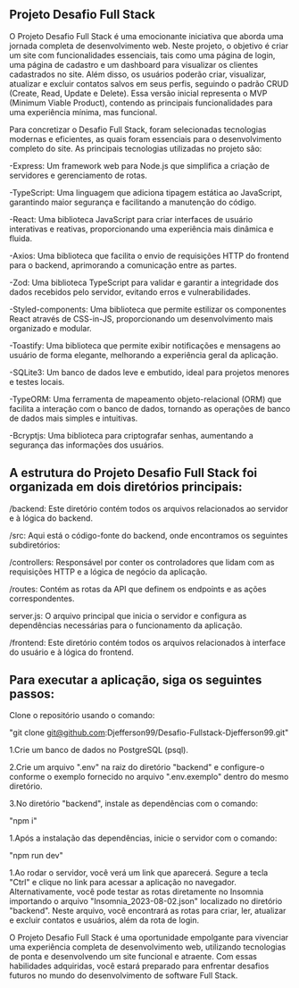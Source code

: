 ## Projeto Desafio Full Stack 

O Projeto Desafio Full Stack é uma emocionante iniciativa que aborda uma jornada completa de desenvolvimento web. Neste projeto, o objetivo é criar um site com funcionalidades essenciais, tais como uma página de login, uma página de cadastro e um dashboard para visualizar os clientes cadastrados no site. Além disso, os usuários poderão criar, visualizar, atualizar e excluir contatos salvos em seus perfis, seguindo o padrão CRUD (Create, Read, Update e Delete). Essa versão inicial representa o MVP (Minimum Viable Product), contendo as principais funcionalidades para uma experiência mínima, mas funcional.

Para concretizar o Desafio Full Stack, foram selecionadas tecnologias modernas e eficientes, as quais foram essenciais para o desenvolvimento completo do site. As principais tecnologias utilizadas no projeto são:

-Express: Um framework web para Node.js que simplifica a criação de servidores e gerenciamento de rotas.

-TypeScript: Uma linguagem que adiciona tipagem estática ao JavaScript, garantindo maior segurança e facilitando a manutenção do código.

-React: Uma biblioteca JavaScript para criar interfaces de usuário interativas e reativas, proporcionando uma experiência mais dinâmica e fluida.

-Axios: Uma biblioteca que facilita o envio de requisições HTTP do frontend para o backend, aprimorando a comunicação entre as partes.

-Zod: Uma biblioteca TypeScript para validar e garantir a integridade dos dados recebidos pelo servidor, evitando erros e vulnerabilidades.

-Styled-components: Uma biblioteca que permite estilizar os componentes React através de CSS-in-JS, proporcionando um desenvolvimento mais organizado e modular.

-Toastify: Uma biblioteca que permite exibir notificações e mensagens ao usuário de forma elegante, melhorando a experiência geral da aplicação.

-SQLite3: Um banco de dados leve e embutido, ideal para projetos menores e testes locais.

-TypeORM: Uma ferramenta de mapeamento objeto-relacional (ORM) que facilita a interação com o banco de dados, tornando as operações de banco de dados mais simples e intuitivas.

-Bcryptjs: Uma biblioteca para criptografar senhas, aumentando a segurança das informações dos usuários.

## A estrutura do Projeto Desafio Full Stack foi organizada em dois diretórios principais:


/backend: Este diretório contém todos os arquivos relacionados ao servidor e à lógica do backend.

/src: Aqui está o código-fonte do backend, onde encontramos os seguintes subdiretórios:

/controllers: Responsável por conter os controladores que lidam com as requisições HTTP e a lógica de negócio da aplicação.

/routes: Contém as rotas da API que definem os endpoints e as ações correspondentes.

server.js: O arquivo principal que inicia o servidor e configura as dependências necessárias para o funcionamento da aplicação.

/frontend: Este diretório contém todos os arquivos relacionados à interface do usuário e à lógica do frontend.

## Para executar a aplicação, siga os seguintes passos:

Clone o repositório usando o comando:

"git clone git@github.com:Djefferson99/Desafio-Fullstack-Djefferson99.git"

1.Crie um banco de dados no PostgreSQL (psql).

2.Crie um arquivo ".env" na raiz do diretório "backend" e configure-o conforme o exemplo fornecido no arquivo ".env.exemplo" dentro do mesmo diretório.

3.No diretório "backend", instale as dependências com o comando:

"npm i"

1.Após a instalação das dependências, inicie o servidor com o comando:

"npm run dev"

1.Ao rodar o servidor, você verá um link que aparecerá. Segure a tecla "Ctrl" e clique no link para acessar a aplicação no navegador. Alternativamente, você pode testar as rotas diretamente no Insomnia importando o arquivo "Insomnia_2023-08-02.json" localizado no diretório "backend". Neste arquivo, você encontrará as rotas para criar, ler, atualizar e excluir contatos e usuários, além da rota de login.

O Projeto Desafio Full Stack é uma oportunidade empolgante para vivenciar uma experiência completa de desenvolvimento web, utilizando tecnologias de ponta e desenvolvendo um site funcional e atraente. Com essas habilidades adquiridas, você estará preparado para enfrentar desafios futuros no mundo do desenvolvimento de software Full Stack.

